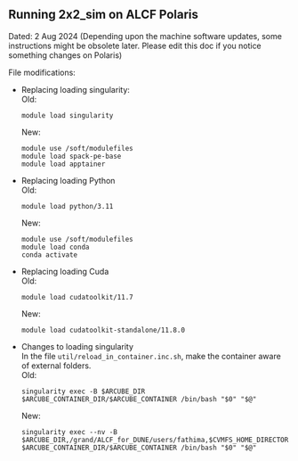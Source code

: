 ## Running 2x2_sim on ALCF Polaris

Dated: 2 Aug 2024 (Depending upon the machine software updates, some instructions might be obsolete later. Please edit this doc if you notice something changes on Polaris)

File modifications:
- Replacing loading singularity:   
  Old:
  ```
  module load singularity
  ```
  New:
  ```
  module use /soft/modulefiles
  module load spack-pe-base
  module load apptainer
  ```
- Replacing loading Python   
  Old:
  ```
  module load python/3.11
  ```
  New:
  ```
  module use /soft/modulefiles
  module load conda
  conda activate
  ```
- Replacing loading Cuda    
  Old:
  ```
  module load cudatoolkit/11.7
  ```
  New:
  ```
  module load cudatoolkit-standalone/11.8.0
  ```
- Changes to loading singularity    
  In the file `util/reload_in_container.inc.sh`, make the container aware of external folders.   
  Old:
  ```
  singularity exec -B $ARCUBE_DIR $ARCUBE_CONTAINER_DIR/$ARCUBE_CONTAINER /bin/bash "$0" "$@"
  ```
  New:
  ```
  singularity exec --nv -B $ARCUBE_DIR,/grand/ALCF_for_DUNE/users/fathima,$CVMFS_HOME_DIRECTORY:/cvmfs,/opt/nvidia/hpc_sdk/Linux_x86_64/23.9:/opt/cuda $ARCUBE_CONTAINER_DIR/$ARCUBE_CONTAINER /bin/bash "$0" "$@"
  ```




